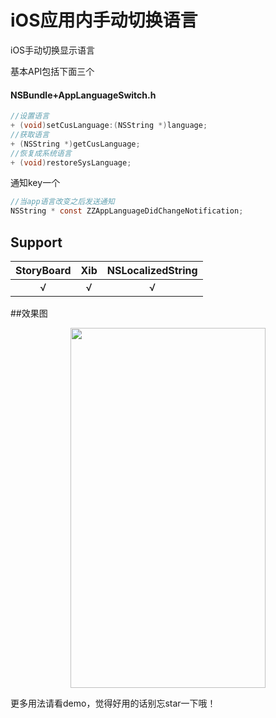 # iOS应用内手动切换语言
iOS手动切换显示语言

基本API包括下面三个
#### NSBundle+AppLanguageSwitch.h

```objective-c
//设置语言
+ (void)setCusLanguage:(NSString *)language;
//获取语言
+ (NSString *)getCusLanguage;
//恢复成系统语言
+ (void)restoreSysLanguage;
```
通知key一个

```objective-c
//当app语言改变之后发送通知
NSString * const ZZAppLanguageDidChangeNotification;
```
## Support

| StoryBoard | Xib  | NSLocalizedString  |
|:--------------------:|:---------------------------:|:----------------------------:|
| √ | √ | √ |


##效果图

<p align="center" >
  <img src="https://github.com/zengqingf/iOSAppLanguageSwitch/blob/master/screenshot/1.gif?raw=true" width="312" height="576">
</p>
更多用法请看demo，觉得好用的话别忘star一下哦！
